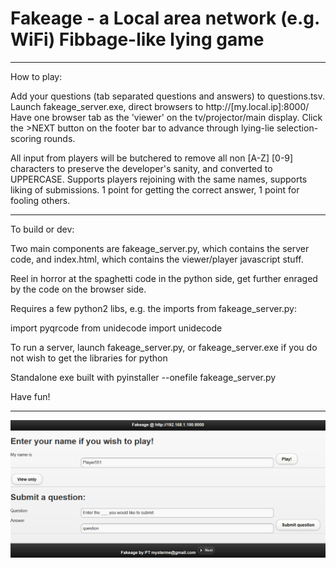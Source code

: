 # Fakeage - a Local area network (e.g. WiFi) Fibbage-like lying game

---------------------------------
How to play:

Add your questions (tab separated questions and answers) to questions.tsv.
Launch fakeage_server.exe, direct browsers to http://[my.local.ip]:8000/
Have one browser tab as the 'viewer' on the tv/projector/main display. Click the >NEXT button on the footer bar to advance through lying-lie selection-scoring rounds. 

All input from players will be butchered to remove all non [A-Z] [0-9] characters to preserve the developer's sanity, and converted to UPPERCASE.
Supports players rejoining with the same names, supports liking of submissions. 
1 point for getting the correct answer, 1 point for fooling others. 


--------------------------------------------

To build or dev:

Two main components are fakeage_server.py, which contains the server code, and index.html, which contains the viewer/player javascript stuff. 

Reel in horror at the spaghetti code in the python side, get further enraged by the code on the browser side. 

Requires a few python2 libs, e.g. the imports from fakeage_server.py:

import pyqrcode
from unidecode import unidecode 

To run a server, launch fakeage_server.py, or fakeage_server.exe if you do not wish to get the libraries for python

Standalone exe built with pyinstaller --onefile fakeage_server.py

Have fun!

------------------------------------

![game looks](https://raw.githubusercontent.com/Beherith/fakeage/master/screenshot.PNG)
